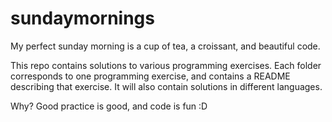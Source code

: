 # sundaymornings
My perfect sunday morning is a cup of tea, a croissant, and beautiful code.

This repo contains solutions to various programming exercises. Each folder corresponds to one programming exercise, and contains a README describing that exercise. It will also contain solutions in different languages.

Why? Good practice is good, and code is fun :D
